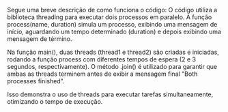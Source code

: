 Segue uma breve descrição de como funciona o código:
O código utiliza a biblioteca threading para executar dois processos em paralelo. A função process(name, duration) simula um processo, exibindo uma mensagem de início, aguardando um tempo determinado (duration) e depois exibindo uma mensagem de término.

Na função main(), duas threads (thread1 e thread2) são criadas e iniciadas, rodando a função process com diferentes tempos de espera (2 e 3 segundos, respectivamente). O método .join() é utilizado para garantir que ambas as threads terminem antes de exibir a mensagem final "Both processes finished".

Isso demonstra o uso de threads para executar tarefas simultaneamente, otimizando o tempo de execução. 
